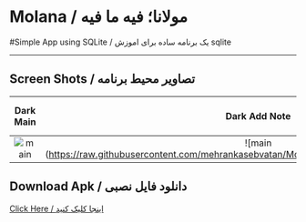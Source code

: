 # Molana / مولانا؛ فیه ما فیه

#Simple App using SQLite / یک برنامه ساده برای اموزش sqlite

---

## Screen Shots / تصاویر محیط برنامه
Dark Main | Dark Add Note | Light Main | Light Add Note
:------------------:|:-------------------:|:------------------:|:-------------------
![main](https://raw.githubusercontent.com/mehrankasebvatan/Molana/master/ScreenShots/Molana1.png) | ![main (https://raw.githubusercontent.com/mehrankasebvatan/Molana/master/ScreenShots/Molana2.png) | ![main](https://raw.githubusercontent.com/mehrankasebvatan/Molana/master/ScreenShots/Molana3.png) | ![main](https://raw.githubusercontent.com/mehrankasebvatan/Molana/master/ScreenShots/Molana4.png)

## Download Apk / دانلود فایل نصبی

[Click Here / اینجا کلیک کنید](https://raw.githubusercontent.com/mehrankasebvatan/GB_Note/master/app/release/GB_Note.apk)



